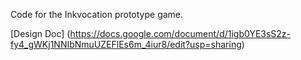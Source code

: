 Code for the Inkvocation prototype game.

[Design Doc] (https://docs.google.com/document/d/1igb0YE3sS2z-fy4_gWKj1NNIbNmuUZEFlEs6m_4iur8/edit?usp=sharing)
